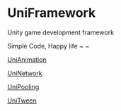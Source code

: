 # UniFramework
Unity game development framework

Simple Code, Happy life ~ ~

[UniAnimation](./UniFramework/UniAnimation)

[UniNetwork](./UniFramework/UniNetwork)

[UniPooling](./UniFramework/UniPooling)

[UniTween](./UniFramework/UniTween)
